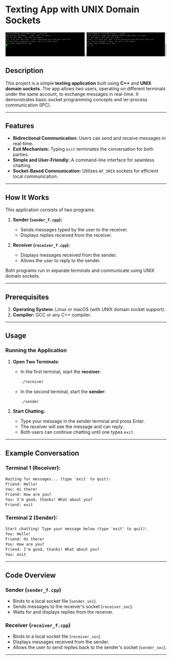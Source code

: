 # Texting App with UNIX Domain Sockets
![hi](https://github.com/Omair-D/network-writing/blob/main/media/image.png)

## Description

This project is a simple **texting application** built using **C++** and **UNIX domain sockets**. The app allows two users, operating on different terminals under the same account, to exchange messages in real-time. It demonstrates basic socket programming concepts and ier-process communication (IPC).

---

## Features

- **Bidirectional Communication:** Users can send and receive messages in real-time.
- **Exit Mechanism:** Typing `exit` terminates the conversation for both parties.
- **Simple and User-Friendly:** A command-line interface for seamless chatting.
- **Socket-Based Communication:** Utilizes `AF_UNIX` sockets for efficient local communication.

---

## How It Works

This application consists of two programs:

1. **Sender (********`sender_f.cpp`********):**

   - Sends messages typed by the user to the receiver.
   - Displays replies received from the receiver.

2. **Receiver (********`receiver_f.cpp`********):**

   - Displays messages received from the sender.
   - Allows the user to reply to the sender.

Both programs run in separate terminals and communicate using UNIX domain sockets.

---

## Prerequisites

1. **Operating System:** Linux or macOS (with UNIX domain socket support).
2. **Compiler:** GCC or any C++ compiler.

---

## Usage

### Running the Application

1. **Open Two Terminals:**

   - In the first terminal, start the **receiver**:
     ```bash
     ./receiver
     ```
   - In the second terminal, start the **sender**:
     ```bash
     ./sender
     ```

2. **Start Chatting:**

   - Type your message in the sender terminal and press Enter.
   - The receiver will see the message and can reply.
   - Both users can continue chatting until one types `exit`.

---

## Example Conversation

### Terminal 1 (Receiver):

```
Waiting for messages... (type 'exit' to quit):
Friend: Hello!
You: Hi there!
Friend: How are you?
You: I'm good, thanks! What about you?
Friend: exit
```

### Terminal 2 (Sender):

```
Start chatting! Type your message below (type 'exit' to quit):
You: Hello!
Friend: Hi there!
You: How are you?
Friend: I'm good, thanks! What about you?
You: exit
```

---

## Code Overview

### Sender (`sender_f.cpp`)

- Binds to a local socket file (`sender_soc`).
- Sends messages to the receiver's socket (`receiver_soc`).
- Waits for and displays replies from the receiver.

### Receiver (`receiver_f.cpp`)

- Binds to a local socket file (`receiver_soc`).
- Displays messages received from the sender.
- Allows the user to send replies back to the sender's socket (`sender_soc`).

---



